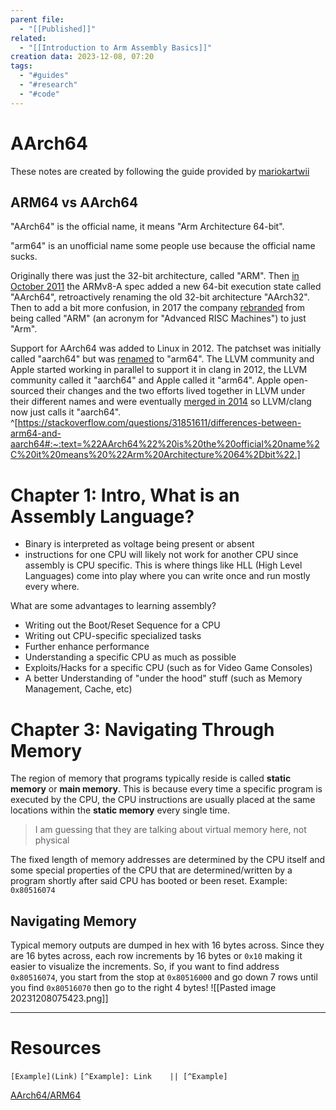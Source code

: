 ```yaml
---
parent file:
  - "[[Published]]"
related:
  - "[[Introduction to Arm Assembly Basics]]"
creation data: 2023-12-08, 07:20
tags:
  - "#guides"
  - "#research"
  - "#code"
---
```

# AArch64
These notes are created by following the guide provided by  [mariokartwii](https://mariokartwii.com/armv8/index.html)

## ARM64 vs AArch64
"AArch64" is the official name, it means "Arm Architecture 64-bit".

"arm64" is an unofficial name some people use because the official name sucks.

Originally there was just the 32-bit architecture, called "ARM". Then [in October 2011](https://en.wikipedia.org/wiki/ARM_architecture_family#Armv8-A) the ARMv8-A spec added a new 64-bit execution state called "AArch64", retroactively renaming the old 32-bit architecture "AArch32". Then to add a bit more confusion, in 2017 the company [rebranded](https://en.wikipedia.org/wiki/Arm_(company)#Name) from being called "ARM" (an acronym for "Advanced RISC Machines") to just "Arm".

Support for AArch64 was added to Linux in 2012. The patchset was initially called "aarch64" but was [renamed](https://lkml.org/lkml/2012/7/6/624) to "arm64". The LLVM community and Apple started working in parallel to support it in clang in 2012, the LLVM community called it "aarch64" and Apple called it "arm64". Apple open-sourced their changes and the two efforts lived together in LLVM under their different names and were eventually [merged in 2014](https://www.phoronix.com/news/MTY5ODk) so LLVM/clang now just calls it "aarch64". ^[https://stackoverflow.com/questions/31851611/differences-between-arm64-and-aarch64#:~:text=%22AArch64%22%20is%20the%20official%20name%2C%20it%20means%20%22Arm%20Architecture%2064%2Dbit%22.]

# Chapter 1: Intro, What is an Assembly Language?
- Binary is interpreted as voltage being present or absent 
- instructions for one CPU will likely not work for another CPU since assembly is CPU specific. This is where things like HLL (High Level Languages) come into play where you can write once and run mostly every where.

What are some advantages to learning assembly? 
- Writing out the Boot/Reset Sequence for a CPU
- Writing out CPU-specific specialized tasks
- Further enhance performance
- Understanding a specific CPU as much as possible
- Exploits/Hacks for a specific CPU (such as for Video Game Consoles)
- A better Understanding of "under the hood" stuff (such as Memory Management, Cache, etc)

# Chapter 3: Navigating Through Memory
The region of memory that programs typically reside is called **static memory** or **main memory**. This is because every time a specific program is executed by the CPU, the CPU instructions are usually placed at the same locations within the **static memory** every single time. 
> I am guessing that they are talking about virtual memory here, not physical

The fixed length of memory addresses are determined by the CPU itself and some special properties of the CPU that are determined/written by a program shortly after said CPU has booted or been reset. Example: `0x80516074`

## Navigating Memory
Typical memory outputs are dumped in hex with 16 bytes across. Since they are 16 bytes across, each row increments by 16 bytes or `0x10` making it easier to visualize the increments. So, if you want to find address `0x80516074`, you start from the stop at `0x80516000` and go down 7 rows until you find `0x80516070` then go to the right 4 bytes! ![[Pasted image 20231208075423.png]]





---
# Resources
 `[Example](Link)`
 `[^Example]: Link    || [^Example]`

[AArch64/ARM64](https://mariokartwii.com/armv8/)

